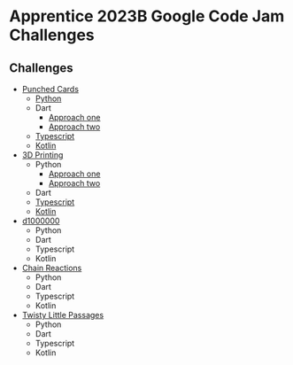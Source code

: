 # Apprentice 2023B Google Code Jam Challenges

## Challenges
- [Punched Cards](./PunchedCards/)
    - [Python](./PunchedCards/punched.py)
    - Dart
        - [Approach one](./PunchedCards/punchedCard.dart)
        - [Approach two](./PunchedCards/punched_cards.dart)
    - [Typescript](./PunchedCards/punchedCard.ts)
    - [Kotlin](./PunchedCards/punchedCards.kt)
- [3D Printing](./3DPrinting/)
    - Python
        - [Approach one](./3DPrinting/3dprinting.py)
        - [Approach two](./3DPrinting/Python3DPrinting.py)
    - Dart
    - [Typescript](./3DPrinting/ts3dprinting.ts)
    - [Kotlin](./3DPrinting/3dPrinting.kt)
- [d1000000](./d1000000/)
    - Python
    - Dart
    - Typescript
    - Kotlin
- [Chain Reactions](./ChainReactions/)
    - Python
    - Dart
    - Typescript
    - Kotlin
- [Twisty Little Passages](./TwistyLittlePassages/)
    - Python
    - Dart
    - Typescript
    - Kotlin